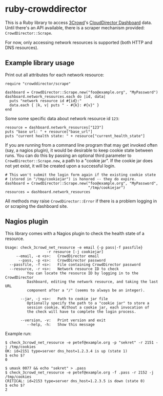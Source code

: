 # ruby-crowddirector

This is a Ruby library to access [3Crowd](http://www.3crowd.com)'s
[CloudDirector Dashboard](https://dashboard.3crowd.com) data. Until
there's an API available, there is a scraper mechanism provided:
`CrowdDirector::Scrape`.

For now, only accessing network resources is supported (both HTTP and DNS
resources).

## Example library usage

Print out all attributes for each network resource:

    require "crowddirector/scrape"

    dashboard = CrowdDirector::Scrape.new("foo@example.org", "MyPassword")
    dashboard.network_resources.each do |id, data|
      puts "network resource id #{id}:"
      data.each { |k, v| puts " - #{k}: #{v}" }
    end

Some some specific data about network resource id `123`:

    resource = dashboard.network_resources["123"]
    puts "base url: " + resource["base_url"]
    puts "current health state: " + resource["current_health_state"]

If you are running from a command line program that may get invoked often
(say, a nagios plugin), it would be desirable to keep cookie state between
runs. You can do this by passing an optional third parameter to
`CrowdDirector::Scrape.new`, a path to a "cookie jar".  If the cookie jar
does not yet exist, it will be created upon a successful login.

    # This won't submit the login form again if the existing cookie state
    # (stored in "/tmp/cookiejar") is honored -- they do expire.
    dashboard = CrowdDirector::Scrape.new("foo@example.org", "MyPassword",
                                          "/tmp/cookiejar")
    resources = dashboard.network_resources

All methods may raise `CrowdDirector::Error` if there is a problem
logging in or scraping the dashboard site.

## Nagios plugin

This library comes with a Nagios plugin to check the health state
of a resource.

    Usage: check_3crowd_net_resource -e email {-p pass|-f passfile}
                       -r resource [-j cookiejar]
         --email, -e <s>:   CrowdDirector email
          --pass, -p <s>:   CrowdDirector password
      --passfile, -f <s>:   File containing CrowdDirector password
      --resource, -r <s>:   Network resource ID to check
              You can locate the resource ID by logging in to the CrowdDirector
              Dashboard, editing the network resource, and taking the last URL
              component after a "/" (seems to always be an integer).

           --jar, -j <s>:   Path to cookie jar file
              Optionally specify the path to a "cookie jar" to store a
              session cookie. Without a cookie jar, each invocation of
              the check will have to complete the login process.

           --version, -v:   Print version and exit
              --help, -h:   Show this message

Example run:

    $ check_3crowd_net_resource -e petef@example.org -p "sekret" -r 2151 -j /tmp/cookies
    OK: id=2151 type=server dns_host=1.2.3.4 is up (state 1)
    $ echo $?
    0

    $ umask 0077 && echo "sekret" > .pass
    $ check_3crowd_net_resource -e petef@example.org -f .pass -r 2152 -j /tmp/cookies
    CRITICAL: id=2153 type=server dns_host=1.2.3.5 is down (state 0)
    $ echo $?
    2
